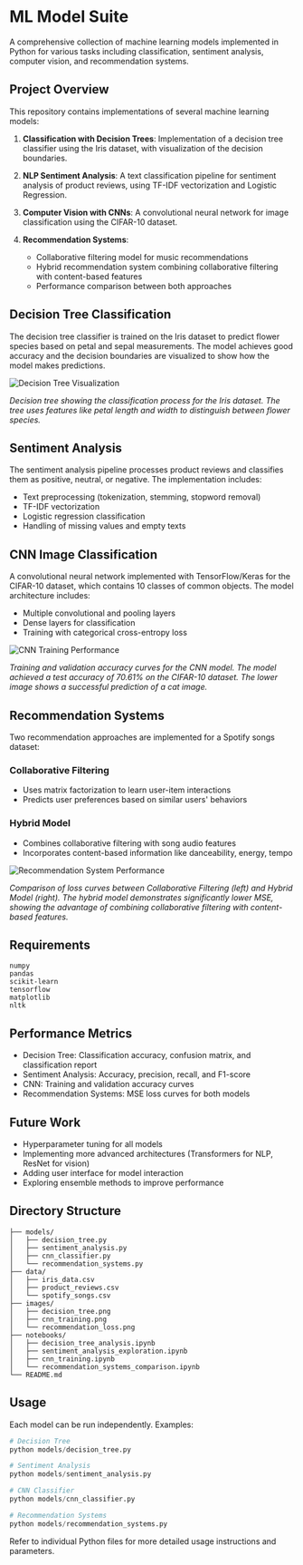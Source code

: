 # ML Model Suite

A comprehensive collection of machine learning models implemented in Python for various tasks including classification, sentiment analysis, computer vision, and recommendation systems.

## Project Overview

This repository contains implementations of several machine learning models:

1. **Classification with Decision Trees**: Implementation of a decision tree classifier using the Iris dataset, with visualization of the decision boundaries.

2. **NLP Sentiment Analysis**: A text classification pipeline for sentiment analysis of product reviews, using TF-IDF vectorization and Logistic Regression.

3. **Computer Vision with CNNs**: A convolutional neural network for image classification using the CIFAR-10 dataset.

4. **Recommendation Systems**: 
   - Collaborative filtering model for music recommendations
   - Hybrid recommendation system combining collaborative filtering with content-based features
   - Performance comparison between both approaches

## Decision Tree Classification

The decision tree classifier is trained on the Iris dataset to predict flower species based on petal and sepal measurements. The model achieves good accuracy and the decision boundaries are visualized to show how the model makes predictions.

![Decision Tree Visualization](images/decision_tree.png)

*Decision tree showing the classification process for the Iris dataset. The tree uses features like petal length and width to distinguish between flower species.*

## Sentiment Analysis

The sentiment analysis pipeline processes product reviews and classifies them as positive, neutral, or negative. The implementation includes:

- Text preprocessing (tokenization, stemming, stopword removal)
- TF-IDF vectorization
- Logistic regression classification
- Handling of missing values and empty texts

## CNN Image Classification

A convolutional neural network implemented with TensorFlow/Keras for the CIFAR-10 dataset, which contains 10 classes of common objects. The model architecture includes:

- Multiple convolutional and pooling layers
- Dense layers for classification
- Training with categorical cross-entropy loss

![CNN Training Performance](images/cnn_training.png)

*Training and validation accuracy curves for the CNN model. The model achieved a test accuracy of 70.61% on the CIFAR-10 dataset. The lower image shows a successful prediction of a cat image.*

## Recommendation Systems

Two recommendation approaches are implemented for a Spotify songs dataset:

### Collaborative Filtering
- Uses matrix factorization to learn user-item interactions
- Predicts user preferences based on similar users' behaviors

### Hybrid Model
- Combines collaborative filtering with song audio features
- Incorporates content-based information like danceability, energy, tempo

![Recommendation System Performance](images/recommendation_loss.png)

*Comparison of loss curves between Collaborative Filtering (left) and Hybrid Model (right). The hybrid model demonstrates significantly lower MSE, showing the advantage of combining collaborative filtering with content-based features.*

## Requirements

```
numpy
pandas
scikit-learn
tensorflow
matplotlib
nltk
```

## Performance Metrics

- Decision Tree: Classification accuracy, confusion matrix, and classification report
- Sentiment Analysis: Accuracy, precision, recall, and F1-score
- CNN: Training and validation accuracy curves
- Recommendation Systems: MSE loss curves for both models

## Future Work

- Hyperparameter tuning for all models
- Implementing more advanced architectures (Transformers for NLP, ResNet for vision)
- Adding user interface for model interaction
- Exploring ensemble methods to improve performance

## Directory Structure

```
├── models/
│   ├── decision_tree.py
│   ├── sentiment_analysis.py
│   ├── cnn_classifier.py
│   └── recommendation_systems.py
├── data/
│   ├── iris_data.csv
│   ├── product_reviews.csv
│   └── spotify_songs.csv
├── images/
│   ├── decision_tree.png
│   ├── cnn_training.png
│   └── recommendation_loss.png
├── notebooks/
│   ├── decision_tree_analysis.ipynb
│   ├── sentiment_analysis_exploration.ipynb
│   ├── cnn_training.ipynb
│   └── recommendation_systems_comparison.ipynb
└── README.md
```

## Usage

Each model can be run independently. Examples:

```python
# Decision Tree
python models/decision_tree.py

# Sentiment Analysis
python models/sentiment_analysis.py

# CNN Classifier
python models/cnn_classifier.py

# Recommendation Systems
python models/recommendation_systems.py
```

Refer to individual Python files for more detailed usage instructions and parameters.
